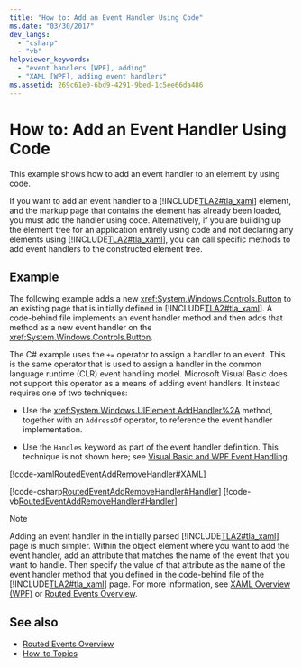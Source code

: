 ```yaml
---
title: "How to: Add an Event Handler Using Code"
ms.date: "03/30/2017"
dev_langs: 
  - "csharp"
  - "vb"
helpviewer_keywords: 
  - "event handlers [WPF], adding"
  - "XAML [WPF], adding event handlers"
ms.assetid: 269c61e0-6bd9-4291-9bed-1c5ee66da486
---
```

# How to: Add an Event Handler Using Code
This example shows how to add an event handler to an element by using code.  
  
 If you want to add an event handler to a [!INCLUDE[TLA2#tla_xaml](../../../../includes/tla2sharptla-xaml-md.md)] element, and the markup page that contains the element has already been loaded, you must add the handler using code. Alternatively, if you are building up the element tree for an application entirely using code and not declaring any elements using [!INCLUDE[TLA2#tla_xaml](../../../../includes/tla2sharptla-xaml-md.md)], you can call specific methods to add event handlers to the constructed element tree.  
  
## Example  
 The following example adds a new <xref:System.Windows.Controls.Button> to an existing page that is initially defined in [!INCLUDE[TLA2#tla_xaml](../../../../includes/tla2sharptla-xaml-md.md)]. A code-behind file implements an event handler method and then adds that method as a new event handler on the <xref:System.Windows.Controls.Button>.  
  
 The C# example uses the `+=` operator to assign a handler to an event. This is the same operator that is used to assign a handler in the common language runtime (CLR) event handling model. Microsoft Visual Basic does not support this operator as a means of adding event handlers. It instead requires one of two techniques:  
  
- Use the <xref:System.Windows.UIElement.AddHandler%2A> method, together with an `AddressOf` operator, to reference the event handler implementation.  
  
- Use the `Handles` keyword as part of the event handler definition. This technique is not shown here; see [Visual Basic and WPF Event Handling](visual-basic-and-wpf-event-handling.md).  
  
 [!code-xaml[RoutedEventAddRemoveHandler#XAML](~/samples/snippets/csharp/VS_Snippets_Wpf/RoutedEventAddRemoveHandler/CSharp/default.xaml#xaml)]  
  
 [!code-csharp[RoutedEventAddRemoveHandler#Handler](~/samples/snippets/csharp/VS_Snippets_Wpf/RoutedEventAddRemoveHandler/CSharp/default.xaml.cs#handler)]
 [!code-vb[RoutedEventAddRemoveHandler#Handler](~/samples/snippets/visualbasic/VS_Snippets_Wpf/RoutedEventAddRemoveHandler/VisualBasic/default.xaml.vb#handler)]  
  
> [!NOTE]
> Adding an event handler in the initially parsed [!INCLUDE[TLA2#tla_xaml](../../../../includes/tla2sharptla-xaml-md.md)] page is much simpler. Within the object element where you want to add the event handler, add an attribute that matches the name of the event that you want to handle. Then specify the value of that attribute as the name of the event handler method that you defined in the code-behind file of the [!INCLUDE[TLA2#tla_xaml](../../../../includes/tla2sharptla-xaml-md.md)] page. For more information, see [XAML Overview (WPF)](../../../desktop-wpf/fundamentals/xaml.md) or [Routed Events Overview](routed-events-overview.md).  
  
## See also

- [Routed Events Overview](routed-events-overview.md)
- [How-to Topics](events-how-to-topics.md)
